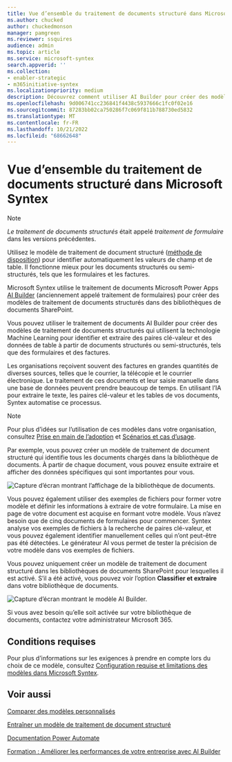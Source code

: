 ```yaml
---
title: Vue d’ensemble du traitement de documents structuré dans Microsoft Syntex
ms.author: chucked
author: chuckedmonson
manager: pamgreen
ms.reviewer: ssquires
audience: admin
ms.topic: article
ms.service: microsoft-syntex
search.appverid: ''
ms.collection:
- enabler-strategic
- m365initiative-syntex
ms.localizationpriority: medium
description: Découvrez comment utiliser AI Builder pour créer des modèles de traitement de documents structurés dans Microsoft Syntex.
ms.openlocfilehash: 9d006741cc236841f4438c5937666c1fc0f02e16
ms.sourcegitcommit: 87283bb02ca750286f7c069f811b788730ed5832
ms.translationtype: MT
ms.contentlocale: fr-FR
ms.lasthandoff: 10/21/2022
ms.locfileid: "68662648"
---
```

# <a name="overview-of-structured-document-processing-in-microsoft-syntex"></a>Vue d’ensemble du traitement de documents structuré dans Microsoft Syntex

> [!NOTE]
> *Le traitement de documents structurés* était appelé *traitement de formulaire* dans les versions précédentes.

Utilisez le modèle de traitement de document structuré ([méthode de disposition](create-syntex-model.md#train-a-custom-model)) pour identifier automatiquement les valeurs de champ et de table. Il fonctionne mieux pour les documents structurés ou semi-structurés, tels que les formulaires et les factures.

Microsoft Syntex utilise le traitement de documents Microsoft Power Apps [AI Builder](/ai-builder/form-processing-model-overview) (anciennement appelé traitement de formulaires) pour créer des modèles de traitement de documents structurés dans des bibliothèques de documents SharePoint.
<!---
 ![AI Builder.](../media/content-understanding/ai-builder.png)
--->
Vous pouvez utiliser le traitement de documents AI Builder pour créer des modèles de traitement de documents structurés qui utilisent la technologie Machine Learning pour identifier et extraire des paires clé-valeur et des données de table à partir de documents structurés ou semi-structurés, tels que des formulaires et des factures.

Les organisations reçoivent souvent des factures en grandes quantités de diverses sources, telles que le courrier, la télécopie et le courrier électronique. Le traitement de ces documents et leur saisie manuelle dans une base de données peuvent prendre beaucoup de temps. En utilisant l’IA pour extraire le texte, les paires clé-valeur et les tables de vos documents, Syntex automatise ce processus. 

> [!NOTE]
> Pour plus d’idées sur l’utilisation de ces modèles dans votre organisation, consultez [Prise en main de l’adoption](adoption-getstarted.md) et [Scénarios et cas d’usage](adoption-scenarios.md).

Par exemple, vous pouvez créer un modèle de traitement de document structuré qui identifie tous les documents chargés dans la bibliothèque de documents. À partir de chaque document, vous pouvez ensuite extraire et afficher des données spécifiques qui sont importantes pour vous.

![Capture d’écran montrant l’affichage de la bibliothèque de documents.](../media/content-understanding/doc-lib-done.png)  

Vous pouvez également utiliser des exemples de fichiers pour former votre modèle et définir les informations à extraire de votre formulaire. La mise en page de votre document est acquise en formant votre modèle. Vous n’avez besoin que de cinq documents de formulaires pour commencer. Syntex analyse vos exemples de fichiers à la recherche de paires clé-valeur, et vous pouvez également identifier manuellement celles qui n’ont peut-être pas été détectées.  Le générateur AI vous permet de tester la précision de votre modèle dans vos exemples de fichiers.

Vous pouvez uniquement créer un modèle de traitement de document structuré dans les bibliothèques de documents SharePoint pour lesquelles il est activé. S’il a été activé, vous pouvez voir l’option **Classifier et extraire** dans votre bibliothèque de documents. 

![Capture d’écran montrant le modèle AI Builder.](../media/content-understanding/create-ai-builder-model2.png)

Si vous avez besoin qu’elle soit activée sur votre bibliothèque de documents, contactez votre administrateur Microsoft 365.

## <a name="requirements"></a>Conditions requises

Pour plus d’informations sur les exigences à prendre en compte lors du choix de ce modèle, consultez [Configuration requise et limitations des modèles dans Microsoft Syntex](requirements-and-limitations.md#structured-document-processing).

## <a name="see-also"></a>Voir aussi

[Comparer des modèles personnalisés](difference-between-document-understanding-and-form-processing-model.md)

[Entraîner un modèle de traitement de document structuré](create-a-form-processing-model.md)

[Documentation Power Automate](/power-automate/)

[Formation : Améliorer les performances de votre entreprise avec AI Builder](/training/paths/improve-business-performance-ai-builder/?source=learn)
